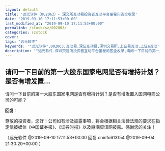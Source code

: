 ```yaml
---
layout: default
title: '远光软件（002063）- 深交所互动易投资者互动平台董秘问答全收录'
date: "2019-09-10 17:11:53+00:00"
last_modified_at: "2019-09-10 17:11:53+00:00"
permalink: /stock/sz/002063/
categories: szstock
cover: 
tags: "远光软件"
keywords: '"远光软件",002063,互动易,深证互动易,深圳交易所,上证易互动,上证e互动'
description: '"远光软件-深圳交易所投资者互动平台董秘问答全收录,请问一下目前的第一大股东国家电网是否有增持计划？是否有增发置入国网电商公司的可能？"'
---
```


## 请问一下目前的第一大股东国家电网是否有增持计划？是否有增发置...

请问一下目前的第一大股东国家电网是否有增持计划？是否有增发置入国网电商公司的可能？

**回复**：

尊敬的投资者，您好！公司如有涉及披露事项，将会根据相关法律法规的要求在指定信披媒体《中国证券报》、《证券时报》以及巨潮资讯网披露。感谢您的关注！ 

（远光软件  @2019-09-10 17:11:53+00:00 回复 cninfo613154  @2019-09-04 21:30:20+00:00 ）

